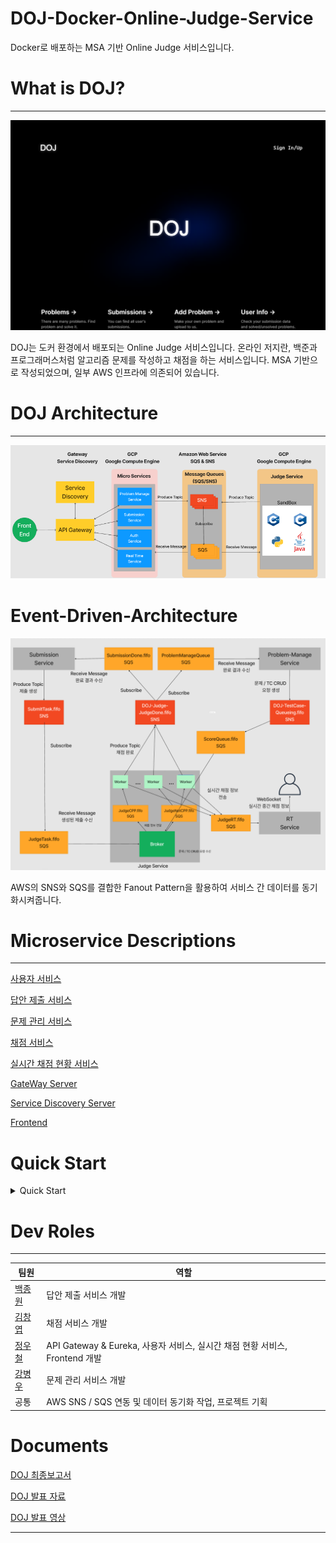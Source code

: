 # DOJ-Docker-Online-Judge-Service
Docker로 배포하는 MSA 기반 Online Judge 서비스입니다.

# What is DOJ?
---
![Alt text](images/mainpage.png)

DOJ는 도커 환경에서 배포되는 Online Judge 서비스입니다. 온라인 저지란, 백준과 프로그래머스처럼 알고리즘 문제를 작성하고 채점을 하는 서비스입니다. MSA 기반으로 작성되었으며, 일부 AWS 인프라에 의존되어 있습니다. 

# DOJ Architecture
---
![Alt text](images/architecture.png)

# Event-Driven-Architecture
![Alt text](images/EventDrivenArchitecture.png)

AWS의 SNS와 SQS를 결합한 Fanout Pattern을 활용하여 서비스 간 데이터를 동기화시켜줍니다.

# Microservice Descriptions
---
[사용자 서비스](https://github.com/ChaBunSI/DOJ-Docker-Online-Judge-Service/tree/main/AUTH-SERVICE)

[답안 제출 서비스](https://github.com/ChaBunSI/DOJ-Docker-Online-Judge-Service/tree/main/DOJ_ms_submission)

[문제 관리 서비스](https://github.com/ChaBunSI/DOJ-Docker-Online-Judge-Service/tree/main/ProblemManage)

[채점 서비스](https://github.com/ChaBunSI/DOJ-Docker-Online-Judge-Service/tree/main/JUDGE-SERVICE)

[실시간 채점 현황 서비스](https://github.com/ChaBunSI/DOJ-Docker-Online-Judge-Service/tree/main/RT-SERVICE)

[GateWay Server](https://github.com/ChaBunSI/DOJ-Docker-Online-Judge-Service/tree/main/GATEWAY-SERVICE)

[Service Discovery Server](https://github.com/ChaBunSI/DOJ-Docker-Online-Judge-Service/tree/main/DISCOVERY-SERVICE)

[Frontend](https://github.com/ChaBunSI/DOJ-Docker-Online-Judge-Service/tree/main/CLIENT-SERVICE)

# Quick Start
<details>
<summary> Quick Start</summary>

## Set AWS Infra
AWS의 SNS와 SQS를 사용하기 때문에 해당 인프라를 만들어야 합니다. 기본적으로 fifo 큐를 사용하며, 하나의 SNS 토픽에 여러 개의 SQS가 구독하고, 각 SQS는 서비스에서 메세지를 풀링하는 Fanout Pattern을 따르고 있습니다.

구성해야 하는 SNS와 SQS는 다음과 같습니다.

### SNS
- DOJ-Judge-JudgeDone.fifo

- DOJ-Submission-SubmitTask.fifo

- DOJ-TestCase-Queueing.fifo

### SQS
SNS 토픽을 구독하는 메세지 대기열 시스템입니다. 환경구성을 위해 SQS의 ARN과 URL이 필요합니다. 기본적으로 FIFO 형식이여야 합니다(ProblemManage Queue는 표준 Queue여도 가능합니다).

- __JudgeCPP.fifo__

    Sub : No Topic

    Pulled by : JudgeService(Workers)

- __JudgeNotCPP.fifo__

    Sub : No Topic

    Pulled by : JudgeService(Workers)

- __JudgeRT.fifo__

    Sub : No Topic

    Pulled by : RTService

- __JudgeTask.fifo__

    Sub : DOJ-Submission-SubmitTask

    Pulled by : JudgeService(Broker)

- __ScoreQueue.fifo__

    Sub : DOJ-TestCase-Queueing.fifo

    Pulled by : JudgeService(Broker)

- __SubmissionDone.fifo__

    Sub : DOJ-Judge-JudgeDone.fifo

    Pulled by : SubmissionService


- __ProblemManageQueue__

    Sub : DOJ-Judge-JudgeDone.fifo

    Pulled by : ProblemManage Service


## Ready For Enviornment

```build.sh```는 채점 서비스 외 모든 서비스의 이미지를, ```build_Judge.sh```는 채점 서비스의 이미지를 빌드합니다.
본 서비스는 AWS 인프라에 의존하므로 ```Access/Secret Key```와 ```SNS Topic```, ```SQS```를 사전에 생성해야 합니다.
필요한 Topic과 SQS는 다음과 같습니다

__AWS_ACCESS_KEY__ : AWS 액세스 키
__AWS_SECRET_KEY__ : AWS 시크릿 키
__SNS ARN, NAME__ : 발급한 AWS SNS의 토픽 Arn과 토픽 이름
__SQS ARN, URL__ : 생성한 AWS SQS의 Arn과 Url

## Build Docker Image through build.sh
배포할 도커 이미지를 빌드하는 실행파일입니다.
실행하기 전, __반드시 sh파일 내 환경변수를 작성해주셔야 합니다.__

__build.sh__
```bash
# AWS Keys
AWS_ACCESS_KEY=
AWS_SECRET_KEY=

# SNS Settings
DOJ_Judge_JudgeDone_name=
DOJ_Judge_JudgeDone_arn=
DOJ_Submission_SubmitTask_name=
DOJ_Submission_SubmitTask_arn=
DOJ_TestCase_Queueing_name=
DOJ_TestCase_Queueing_arn=


# SQS Settings

JudgeRT_ARN=arn:aws:sqs:
JudgeRT_URL=https://sqs.

JudgeTask_ARN=arn:aws:sqs:
JudgeTask_URL=https://sqs.

ScoreQueue_ARN=arn:aws:sqs:
ScoreQueue_URL=https://sqs.

SubmissionDone_ARN=arn:aws:sqs:
SubmissionDone_URL=https://sqs.

ProblemManageQueue_ARN=arn:aws:sqs:
ProblemManageQueue_URL=https://sqs.
...
```
채점서비스는 __브로커용 이미지__와 __워커용 이미지__를 각각 빌드해야 합니다.
__CMakeLists.txt__의 __add_executable__란에 브로커인지 워커인지 명시해줘야합니다. 아래와 같습니다

* 워커
  ```shell
  ...
  add_executable(${PROJECT_NAME} worker.cc judge_worker.h judge_aws.h judge_task.h judge_notify.h problem_manage_crud.h)
  ...
  ```

* 브로커
  ```shell
  ...
  add_executable(${PROJECT_NAME} broker.cc judge_worker.h judge_aws.h judge_task.h judge_notify.h problem_manage_crud.h)
  ...
  ```

채점 서비스의 빌드 자동화 스크립트를 ```build.sh```를 수정한 것처럼 환경변수를 기입해야 합니다.
추가로, 마지막 줄에서 도커 이미지를 빌드할 때, 워커용 이미지인지 브로커용 이미지인지 명시해야 합니다.

__build_Judge.sh__ (For Judge-Service)
```bash
# AWS Keys
AWS_ACCESS_KEY=
AWS_SECRET_KEY=

# SNS Settings
DOJ_Judge_JudgeDone_NAME=DOJ-Judge-JudgeDone.fifo
DOJ_Judge_JudgeDone_ARN=

# SQS Settings
JudgeCPP_NAME=JudgeCPP.fifo
JudgeCPP_ARN=arn:aws:sqs:
JudgeCPP_URL=https://sqs.

JudgeNotCPP_NAME=JudgeNotCPP.fifo
JudgeNotCPP_ARN=arn:aws:sqs:
JudgeNotCPP_URL=https://sqs.

JudgeRT_NAME=JudgeRT.fifo
JudgeRT_ARN=arn:aws:sqs:
JudgeRT_URL=https://sqs.

JudgeTask_NAME=JudgeTask.fifo
JudgeTask_ARN=arn:aws:sqs:
JudgeTask_URL=https://sqs.

ScoreQueue_NAME=ScoreQueue.fifo
ScoreQueue_ARN=arn:aws:sqs:
ScoreQueue_URL=https://sqs.
...

docker buildx build -t jduge_service_worker .
or..
docker buildx build -t jduge_service_broker .
```



쉘 스크립트 내용을 채웠다면, 실행시키면 됩니다.
```shell
./build.sh
./build_Judge.sh
```


## Deploy Docker container

채점 서비스 외 모든 서비스는 하나의 머신에서 배포할 수 있습니다. docker-compose를 통해 배포할 수 있습니다.
```shell
docker compose up -d
```

채점 서비스의 경우, 브로커와 워커(C/Cpp or None C/Cpp)별로 배포할 수 있습니다.
* 브로커
  ```shell
  docker run -it -d --privileged --entrypoint ./JUDGE-SERVICE -v ./testcases:/home/JUDGE-SERVICE/testcases jduge_service_broker
  ```
* 워커 (C/C++용)
  ```shell
  docker run -it -d --privileged --entrypoint ./JUDGE-SERVICE -v ./testcases:/home/JUDGE-SERVICE/testcases jduge_service_worker 1
  ```
* 워커 (C/C++ 이외)
  ```shell
  docker run -it --privileged --entrypoint ./JUDGE-SERVICE -v ./testcases:/home/JUDGE-SERVICE/testcases jduge_service_worker 0
  ```
</details>


# Dev Roles
---
| 팀원  | 역할 |
|----- |----|
| [백종원](https://github.com/onaeonae1) | 답안 제출 서비스 개발 |
| [김창엽](https://github.com/pridom1118) | 채점 서비스 개발 |
| [정우철](https://github.com/december-ok) | API Gateway & Eureka​, 사용자 서비스, 실시간 채점 현황 서비스​, Frontend 개발 |
| [강병우](https://github.com/peace0096) | 문제 관리 서비스 개발 | 
| 공통   | AWS SNS / SQS 연동 및 데이터 동기화 작업, 프로젝트 기획| 

# Documents
[DOJ 최종보고서](https://github.com/ChaBunSI/DOJ-Docker-Online-Judge-Service/blob/main/Documents/DOJ%20%EC%B5%9C%EC%A2%85%EB%B3%B4%EA%B3%A0%EC%84%9C.pdf)

[DOJ 발표 자료](https://github.com/ChaBunSI/DOJ-Docker-Online-Judge-Service/blob/main/Documents/%EC%B5%9C%EC%A2%85%EB%B0%9C%ED%91%9C_%EB%B0%9C%ED%91%9C%EC%9E%90%EB%A3%8C.pptx)

[DOJ 발표 영상](https://youtu.be/UL-03nXUSQU)

---
